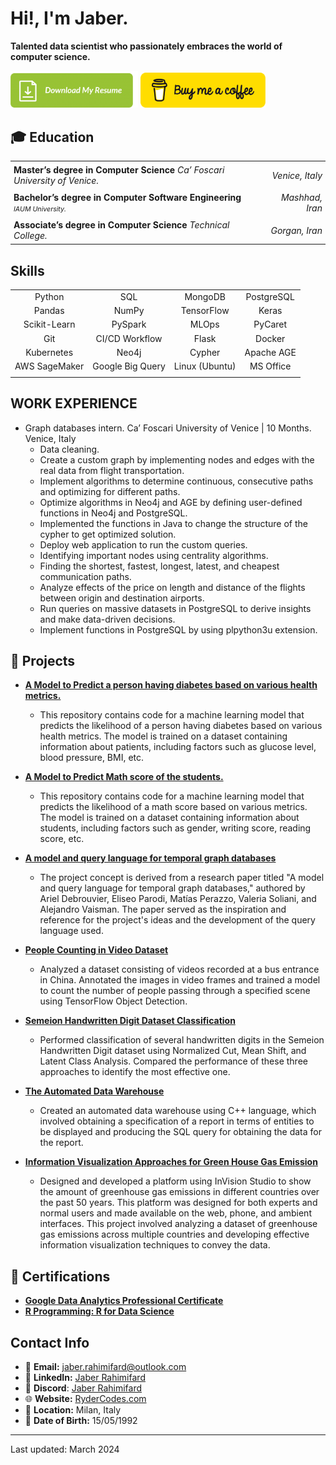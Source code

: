 # Hi!, I'm Jaber.
**Talented data scientist who passionately embraces the world of computer science.**
<p>
<a href="https://drive.google.com/file/d/1HPcBIje6uYeJEuNmBhTNIzAlZvp0Rwuk/view?usp=sharing"><img src="https://github.com/rydercodes/rydercodes/blob/main/resume.png" width="204"/></a>
<a href="https://www.buymeacoffee.com/Jaberbk"><img src="https://github.com/rydercodes/rydercodes/blob/main/LP2wQCJL.png" width="200"/></a>
</p>

## :mortar_board: Education

<div align="center">
  <table style="border-collapse: collapse;">
    <tr>
      <td style="text-align: left; padding: 5px;"><b>Master’s degree in Computer Science</b> <i>Ca’ Foscari University of Venice.</i></td>
      <td style="text-align: right; padding: 5px;"><i>Venice, Italy</i></td>
    </tr>
    <tr>
      <td style="text-align: left; padding: 5px;"><b>Bachelor’s degree in Computer Software Engineering</b> <i style="font-size:8pt">IAUM University.</i></td>
      <td style="text-align: right; padding: 5px;"><i>Mashhad, Iran</i></td>
    </tr>
    <tr>
      <td style="text-align: left; padding: 5px;"><b>Associate’s degree in Computer Science</b> <i>Technical College.</i></td>
      <td style="text-align: right; padding: 5px;"><i>Gorgan, Iran</i></td>
    </tr>
  </table>
</div>


## Skills
<div align="center">

|                 |         |         |         |
|:---------------------:|:-------:|:-------:|:-------:|
|  Python               |   SQL   | MongoDB |PostgreSQL|
|  Pandas               |  NumPy  |TensorFlow|  Keras  |
|Scikit-Learn           | PySpark |  MLOps  | PyCaret |
|   Git                 |CI/CD Workflow| Flask |  Docker |
|Kubernetes             |  Neo4j  |  Cypher |Apache AGE|
|AWS SageMaker          |Google Big Query|Linux (Ubuntu)|MS Office|
|                 |         |         |         |
</div>

## WORK EXPERIENCE
- Graph databases intern. Ca’ Foscari University of Venice | 10 Months. Venice, Italy
  - Data cleaning.
  - Create a custom graph by implementing nodes and edges with the real data from flight transportation.
  - Implement algorithms to determine continuous, consecutive paths and optimizing for different paths.
  - Optimize algorithms in Neo4j and AGE by defining user-defined functions in Neo4j and PostgreSQL.
  - Implemented the functions in Java to change the structure of the cypher to get optimized solution.
  - Deploy web application to run the custom queries.
  - Identifying important nodes using centrality algorithms.
  - Finding the shortest, fastest, longest, latest, and cheapest communication paths.
  - Analyze effects of the price on length and distance of the flights between origin and destination airports.
  - Run queries on massive datasets in PostgreSQL to derive insights and make data-driven decisions.
  - Implement functions in PostgreSQL by using plpython3u extension.
## :file_folder: Projects

- [**A Model to Predict a person having diabetes based on various health metrics.**](https://github.com/rydercodes/diabetes_model_classification.git) 
  - This repository contains code for a machine learning model that predicts the likelihood of a person having diabetes based on various health metrics. The model is trained on a dataset containing information about patients, including factors such as glucose level, blood pressure, BMI, etc.
    
- [**A Model to Predict Math score of the students.**](https://github.com/rydercodes/mlproject.git)
  - This repository contains code for a machine learning model that predicts the likelihood of a math score based on various metrics. The model is trained on a dataset containing information about students, including factors such as gender, writing score, reading score, etc.
    
- [**A model and query language for temporal graph databases**](https://github.com/rydercodes/TemporalGraph.git)
  - The project concept is derived from a research paper titled "A model and query language for temporal graph databases," authored by Ariel Debrouvier, Eliseo Parodi, Matías Perazzo, Valeria Soliani, and Alejandro Vaisman. The paper served as the inspiration and reference for the project's ideas and the development of the query language used.

- [**People Counting in Video Dataset**](https://github.com/rydercodes/Counting-People.git)
  - Analyzed a dataset consisting of videos recorded at a bus entrance in China. Annotated the images in video frames and trained a model to count the number of people passing through a specified scene using TensorFlow Object Detection.

- [**Semeion Handwritten Digit Dataset Classification**](https://github.com/rydercodes/Semeion-Handwritten-Digit-Dataset-Classification.git)
  - Performed classification of several handwritten digits in the Semeion Handwritten Digit dataset using Normalized Cut, Mean Shift, and Latent Class Analysis. Compared the performance of these three approaches to identify the most effective one.

- [**The Automated Data Warehouse**](https://github.com/rydercodes/Automated-Data-Warehouse.git)
  - Created an automated data warehouse using C++ language, which involved obtaining a specification of a report in terms of entities to be displayed and producing the SQL query for obtaining the data for the report.

- [**Information Visualization Approaches for Green House Gas Emission**](https://github.com/rydercodes/-Information-Visualization-Approaches-for-Green-House-Gas-Emission.git)
  - Designed and developed a platform using InVision Studio to show the amount of greenhouse gas emissions in different countries over the past 50 years. This platform was designed for both experts and normal users and made available on the web, phone, and ambient interfaces. This project involved analyzing a dataset of greenhouse gas emissions across multiple countries and developing effective information visualization techniques to convey the data.

## :scroll: Certifications

- [**Google Data Analytics Professional Certificate**](https://coursera.org/verify/professional-cert/XK6WGWBXX7ZR)
- [**R Programming: R for Data Science**](http://ude.my/UC-68848489-46e3-48e2-9a47-d845673e131e)

## Contact Info
- 📧 **Email:** [jaber.rahimifard@outlook.com](mailto:jaber.rahimifard@outlook.com)
- 🔗 **LinkedIn:** [Jaber Rahimifard](https://www.linkedin.com/in/jaber-rahimifard/)
- 🔗 **Discord**: [Jaber Rahimifard](https://discordapp.com/users/1055999182369984522)
- 🌐 **Website:** [RyderCodes.com](https://RyderCodes.com)
- 📍 **Location:** Milan, Italy
- 📆 **Date of Birth:** 15/05/1992
---
Last updated: March 2024
